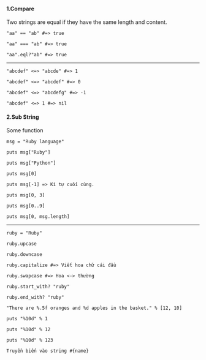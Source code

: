 #### 1.Compare

Two strings are equal if they have the same length and content.

    "aa" == "ab" #=> true

    "aa" === "ab" #=> true

    "aa".eql?"ab" #=> true

-------------------------------------------

    "abcdef" <=> "abcde" #=> 1

    "abcdef" <=> "abcdef" #=> 0

    "abcdef" <=> "abcdefg" #=> -1

    "abcdef" <=> 1 #=> nil


#### 2.Sub String

Some function

    msg = "Ruby language"

    puts msg["Ruby"]

    puts msg["Python"]

    puts msg[0]

    puts msg[-1] => Kí tự cuối cùng.

    puts msg[0, 3]

    puts msg[0..9]

    puts msg[0, msg.length]

-------------------------------------------

    ruby = "Ruby"

    ruby.upcase

    ruby.downcase

    ruby.capitalize #=> Viết hoa chữ cái đầu

    ruby.swapcase #=> Hoa <-> thường

    ruby.start_with? "ruby"

    ruby.end_with? "ruby"

    "There are %.5f oranges and %d apples in the basket." % [12, 10]

    puts "%10d" % 1

    puts "%10d" % 12

    puts "%10d" % 123

    Truyền biến vào string #{name}
